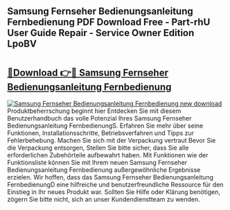 ## Samsung Fernseher Bedienungsanleitung Fernbedienung PDF Download Free - Part-rhU User Guide Repair - Service Owner Edition LpoBV

# <h2><a href="http://df3hk1.blite.top/?on=Samsung+Fernseher+Bedienungsanleitung+Fernbedienung">🔗Download 👉🔴 Samsung Fernseher Bedienungsanleitung Fernbedienung</a></h2>

[![Samsung Fernseher Bedienungsanleitung Fernbedienung new download](https://i.imgur.com/lujVjoI.png)](http://df3hk1.blite.top/?on=Samsung+Fernseher+Bedienungsanleitung+Fernbedienung)
Produktbeherrschung beginnt hier Entdecken Sie mit diesem Benutzerhandbuch das volle Potenzial Ihres Samsung Fernseher Bedienungsanleitung FernbedienungS. Erfahren Sie mehr über seine Funktionen, Installationsschritte, Betriebsverfahren und Tipps zur Fehlerbehebung. Machen Sie sich mit der Verpackung vertraut Bevor Sie die Verpackung entsorgen, Stellen Sie bitte sicher, dass Sie alle erforderlichen Zubehörteile aufbewahrt haben. Mit Funktionen wie der Funktionsliste können Sie mit Ihrem neuen Samsung Fernseher Bedienungsanleitung Fernbedienung außergewöhnliche Ergebnisse erzielen. Wir hoffen, dass das Samsung Fernseher Bedienungsanleitung FernbedienungD eine hilfreiche und benutzerfreundliche Ressource für den Einstieg in Ihr neues Produkt war. Sollten Sie Hilfe oder Klärung benötigen, zögern Sie bitte nicht, sich an unser Kundendienstteam zu wenden.
